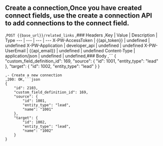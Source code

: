 ## Create a connection,Once you have created connect fields, use the create a connection API to add connections to the connect field.
,```POST {{base_url}}/related_links```
,### Headers
,Key | Value | Description | Type
--- | --- | --- | ---
X-PW-AccessToken | {{api_token}} | undefined | undefined
X-PW-Application | developer_api | undefined | undefined
X-PW-UserEmail | {{api_email}} | undefined | undefined
Content-Type | application/json | undefined | undefined,### Body
,```
{
    "custom_field_definition_id": 169, 
    "source": {
        "id": 1001,
        "entity_type": "lead"
    }, 
    "target": {
    	"id": 1002, 
    "entity_type": "lead"
    }
}

```,### Example Responses
,- Create a new connection
,200: OK,```json
{
    "id": 2103,
    "custom_field_definition_id": 169,
    "source": {
        "id": 1001,
        "entity_type": "lead",
        "name": "1001"
    },
    "target": {
        "id": 1002,
        "entity_type": "lead",
        "name": "1002"
    }
}
```